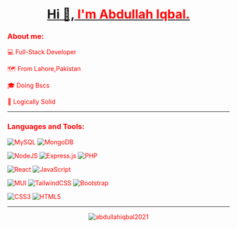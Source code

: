 
<h1 align="center"> <u> Hi 👋, <font color="red"> I'm Abdullah Iqbal. </u> </h1>

<h3>About me:</h3>
  <p>
💻     Full-Stack Developer
  </p>
    <p>
🗺️     From Lahore,Pakistan
</p>
      <p>
🎓     Doing Bscs
</p>
        <p>
🧠     Logically Solid
</p>
<hr/>

<p align="left">
</p>

<h3 align="left">Languages and Tools:</h3>
  
![MySQL](https://img.shields.io/badge/mysql-%2300f.svg?style=for-the-badge&logo=mysql&logoColor=white)
![MongoDB](https://img.shields.io/badge/MongoDB-%234ea94b.svg?style=for-the-badge&logo=mongodb&logoColor=white)
  
![NodeJS](https://img.shields.io/badge/node.js-6DA55F?style=for-the-badge&logo=node.js&logoColor=white)
![Express.js](https://img.shields.io/badge/express.js-%23404d59.svg?style=for-the-badge&logo=express&logoColor=%2361DAFB)
![PHP](https://img.shields.io/badge/php-%23777BB4.svg?style=for-the-badge&logo=php&logoColor=white) 

![React](https://img.shields.io/badge/react-%2320232a.svg?style=for-the-badge&logo=react&logoColor=%2361DAFB)
![JavaScript](https://img.shields.io/badge/javascript-%23323330.svg?style=for-the-badge&logo=javascript&logoColor=%23F7DF1E)
  
![MUI](https://img.shields.io/badge/MUI-%230081CB.svg?style=for-the-badge&logo=material-ui&logoColor=white)
![TailwindCSS](https://img.shields.io/badge/tailwindcss-%2338B2AC.svg?style=for-the-badge&logo=tailwind-css&logoColor=white)
![Bootstrap](https://img.shields.io/badge/bootstrap-%23563D7C.svg?style=for-the-badge&logo=bootstrap&logoColor=white)
  
  
![CSS3](https://img.shields.io/badge/css3-%231572B6.svg?style=for-the-badge&logo=css3&logoColor=white) 
![HTML5](https://img.shields.io/badge/html5-%23E34F26.svg?style=for-the-badge&logo=html5&logoColor=white)

<hr/>



 
<p align="center">
<img align="center" src="https://github-readme-stats.vercel.app/api/top-langs?username=abdullahiqbal2021&show_icons=true&locale=en&layout=compact" alt="abdullahiqbal2021" />
  </p>
      
